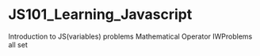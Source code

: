 # JS101_Learning_Javascript
Introduction to JS(variables) problems
Mathematical Operator IWProblems
all set
